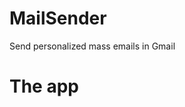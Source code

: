 # MailSender
Send personalized mass emails in Gmail

# The app

<a href="https://github.com/christianshub/MailSender/blob/master/Billeder/App.jpg" title="source: github"/></a>
